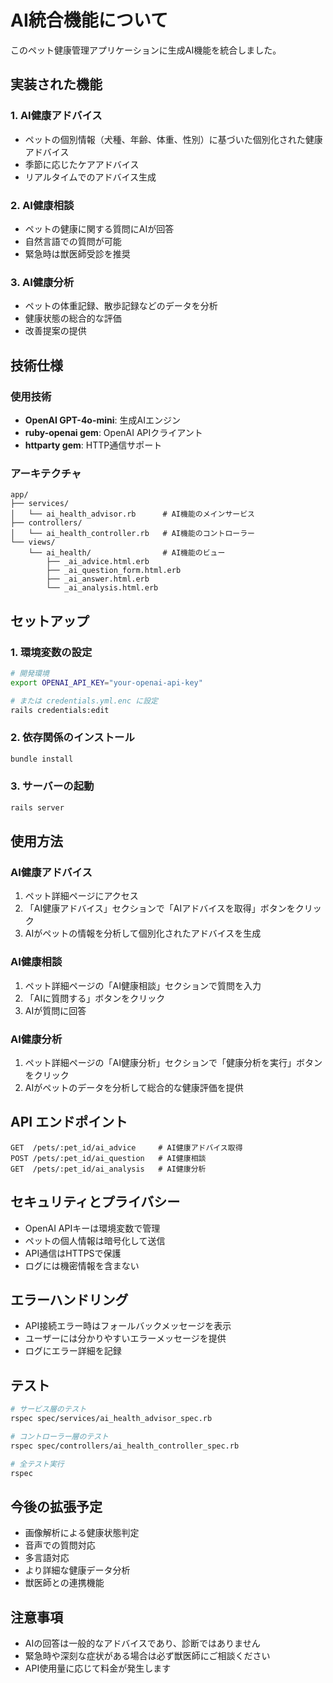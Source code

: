 # AI統合機能について

このペット健康管理アプリケーションに生成AI機能を統合しました。

## 実装された機能

### 1. AI健康アドバイス
- ペットの個別情報（犬種、年齢、体重、性別）に基づいた個別化された健康アドバイス
- 季節に応じたケアアドバイス
- リアルタイムでのアドバイス生成

### 2. AI健康相談
- ペットの健康に関する質問にAIが回答
- 自然言語での質問が可能
- 緊急時は獣医師受診を推奨

### 3. AI健康分析
- ペットの体重記録、散歩記録などのデータを分析
- 健康状態の総合的な評価
- 改善提案の提供

## 技術仕様

### 使用技術
- **OpenAI GPT-4o-mini**: 生成AIエンジン
- **ruby-openai gem**: OpenAI APIクライアント
- **httparty gem**: HTTP通信サポート

### アーキテクチャ
```
app/
├── services/
│   └── ai_health_advisor.rb      # AI機能のメインサービス
├── controllers/
│   └── ai_health_controller.rb   # AI機能のコントローラー
└── views/
    └── ai_health/                # AI機能のビュー
        ├── _ai_advice.html.erb
        ├── _ai_question_form.html.erb
        ├── _ai_answer.html.erb
        └── _ai_analysis.html.erb
```

## セットアップ

### 1. 環境変数の設定
```bash
# 開発環境
export OPENAI_API_KEY="your-openai-api-key"

# または credentials.yml.enc に設定
rails credentials:edit
```

### 2. 依存関係のインストール
```bash
bundle install
```

### 3. サーバーの起動
```bash
rails server
```

## 使用方法

### AI健康アドバイス
1. ペット詳細ページにアクセス
2. 「AI健康アドバイス」セクションで「AIアドバイスを取得」ボタンをクリック
3. AIがペットの情報を分析して個別化されたアドバイスを生成

### AI健康相談
1. ペット詳細ページの「AI健康相談」セクションで質問を入力
2. 「AIに質問する」ボタンをクリック
3. AIが質問に回答

### AI健康分析
1. ペット詳細ページの「AI健康分析」セクションで「健康分析を実行」ボタンをクリック
2. AIがペットのデータを分析して総合的な健康評価を提供

## API エンドポイント

```
GET  /pets/:pet_id/ai_advice     # AI健康アドバイス取得
POST /pets/:pet_id/ai_question   # AI健康相談
GET  /pets/:pet_id/ai_analysis   # AI健康分析
```

## セキュリティとプライバシー

- OpenAI APIキーは環境変数で管理
- ペットの個人情報は暗号化して送信
- API通信はHTTPSで保護
- ログには機密情報を含まない

## エラーハンドリング

- API接続エラー時はフォールバックメッセージを表示
- ユーザーには分かりやすいエラーメッセージを提供
- ログにエラー詳細を記録

## テスト

```bash
# サービス層のテスト
rspec spec/services/ai_health_advisor_spec.rb

# コントローラー層のテスト
rspec spec/controllers/ai_health_controller_spec.rb

# 全テスト実行
rspec
```

## 今後の拡張予定

- 画像解析による健康状態判定
- 音声での質問対応
- 多言語対応
- より詳細な健康データ分析
- 獣医師との連携機能

## 注意事項

- AIの回答は一般的なアドバイスであり、診断ではありません
- 緊急時や深刻な症状がある場合は必ず獣医師にご相談ください
- API使用量に応じて料金が発生します
